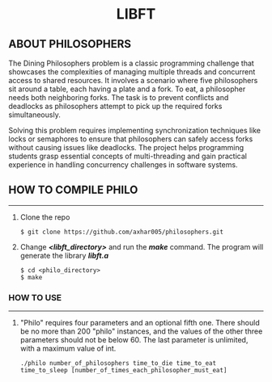<!-- 42 libft -->
<h1 align="center">LIBFT</h1>

<!-- ABOUT THE PROJECT -->
## ABOUT PHILOSOPHERS
The Dining Philosophers problem is a classic programming challenge that showcases the complexities of managing multiple threads and concurrent access to shared resources. It involves a scenario where five philosophers sit around a table, each having a plate and a fork. To eat, a philosopher needs both neighboring forks. The task is to prevent conflicts and deadlocks as philosophers attempt to pick up the required forks simultaneously.

Solving this problem requires implementing synchronization techniques like locks or semaphores to ensure that philosophers can safely access forks without causing issues like deadlocks. The project helps programming students grasp essential concepts of multi-threading and gain practical experience in handling concurrency challenges in software systems.

<!-- install section -->
## HOW TO COMPILE PHILO
---
1. Clone the repo
    ```
    $ git clone https://github.com/axhar005/philosophers.git
    ```
2. Change _**<libft_directory>**_ and run the _**make**_ command. The program will generate the library _**libft.a**_
    ```
    $ cd <philo_directory>
    $ make
    ```

### HOW TO USE
---
1. "Philo" requires four parameters and an optional fifth one. There should be no more than 200 "philo" instances, and the values of the other three parameters should not be below 60. The last parameter is unlimited, with a maximum value of int.
    ````
    ./philo number_of_philosophers time_to_die time_to_eat time_to_sleep [number_of_times_each_philosopher_must_eat]
    ````



